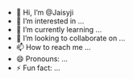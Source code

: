 - 👋 Hi, I’m @Jaisyji
- 👀 I’m interested in ...
- 🌱 I’m currently learning ...
- 💞️ I’m looking to collaborate on ...
- 📫 How to reach me ...
- 😄 Pronouns: ...
- ⚡ Fun fact: ...

<!---
Jaisyji/Jaisyji is a ✨ special ✨ repository because its `README.md` (this file) appears on your GitHub profile.
You can click the Preview link to take a look at your changes.
--->
